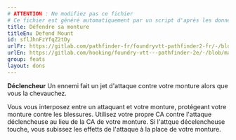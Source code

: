 ```yaml
---
# ATTENTION : Ne modifiez pas ce fichier
# Ce fichier est généré automatiquement par un script d'après les données du module Foundry VTT officiel et de sa traduction
title: Défendre sa monture
titleEn: Defend Mount
id: sflJhnFzYfqZ2tDy
urlFr: https://gitlab.com/pathfinder-fr/foundryvtt-pathfinder2-fr/-/blob/master/data/feats/sflJhnFzYfqZ2tDy.htm
urlEn: https://gitlab.com/hooking/foundry-vtt---pathfinder-2e/-/blob/master/packs/data/feats.db/defend-mount.json
group: feats
layout: dons
---
```

**Déclencheur** Un ennemi fait un jet d'attaque contre votre monture alors que vous la chevauchez.

Vous vous interposez entre un attaquant et votre monture, protégeant votre monture contre les blessures. Utilisez votre propre CA contre l'attaque déclencheuse au lieu de la CA de votre monture. Si l'attque décelencheuse touche, vous subissez les effetts de l'attaque à la place de votre monture.


